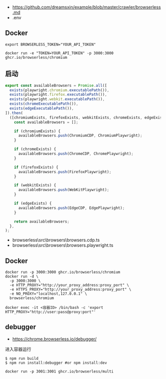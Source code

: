 
- https://github.com/dreamsxin/example/blob/master/crawler/browserless.md
- .env

## Docker

`export BROWSERLESS_TOKEN="YOUR_API_TOKEN"`

```shell
docker run -e "TOKEN=YOUR_API_TOKEN" -p 3000:3000 ghcr.io/browserless/chromium
```

## 启动

```js
export const availableBrowsers = Promise.all([
  exists(playwright.chromium.executablePath()),
  exists(playwright.firefox.executablePath()),
  exists(playwright.webkit.executablePath()),
  exists(chromeExecutablePath()),
  exists(edgeExecutablePath()),
]).then(
  ([chromiumExists, firefoxExists, webkitExists, chromeExists, edgeExists]) => {
    const availableBrowsers = [];

    if (chromiumExists) {
      availableBrowsers.push(ChromiumCDP, ChromiumPlaywright);
    }

    if (chromeExists) {
      availableBrowsers.push(ChromeCDP, ChromePlaywright);
    }

    if (firefoxExists) {
      availableBrowsers.push(FirefoxPlaywright);
    }

    if (webkitExists) {
      availableBrowsers.push(WebKitPlaywright);
    }

    if (edgeExists) {
      availableBrowsers.push(EdgeCDP, EdgePlaywright);
    }

    return availableBrowsers;
  },
);
```
- browserless\src\browsers\browsers.cdp.ts
- browserless\src\browsers\browsers.playwright.ts

## Docker

```shell
docker run -p 3000:3000 ghcr.io/browserless/chromium
docker run -d \
  -p 3000:3000 \
  -e HTTP_PROXY="http://your_proxy_address:proxy_port" \
  -e HTTPS_PROXY="http://your_proxy_address:proxy_port" \
  -e NO_PROXY="localhost,127.0.0.1" \
  browserless/chromium

docker exec -it <容器ID> /bin/bash -c 'export HTTP_PROXY="http://user:pass@proxy:port"'
```

## debugger

- https://chrome.browserless.io/debugger/

进入容器运行

```shell
$ npm run build
$ npm run install:debugger #or npm install:dev
```

`docker run -p 3001:3001 ghcr.io/browserless/multi`
